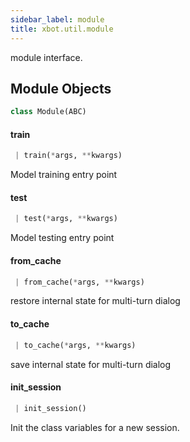 ```yaml
---
sidebar_label: module
title: xbot.util.module
---
```


module interface.

## Module Objects

```python
class Module(ABC)
```

#### train

```python
 | train(*args, **kwargs)
```

Model training entry point

#### test

```python
 | test(*args, **kwargs)
```

Model testing entry point

#### from\_cache

```python
 | from_cache(*args, **kwargs)
```

restore internal state for multi-turn dialog

#### to\_cache

```python
 | to_cache(*args, **kwargs)
```

save internal state for multi-turn dialog

#### init\_session

```python
 | init_session()
```

Init the class variables for a new session.

